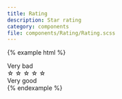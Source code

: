 ```yaml
---
title: Rating
description: Star rating
category: components
file: components/Rating/Rating.scss
---
```


{% example html %}
<div class="Rating">
  <span class="textAlign-center fontSize-sm">
    Very bad
  </span>
  <div class="Rating-stars">
    <span data-value="5" class="Star">☆</span>
    <span data-value="4" class="Star">☆</span>
    <span data-value="3" class="Star">☆</span>
    <span data-value="2" class="Star">☆</span>
    <span data-value="1" class="Star">☆</span>
  </div>
  <span class="textAlign-center fontSize-sm">
    Very good
  </span>
</div>
{% endexample %}
